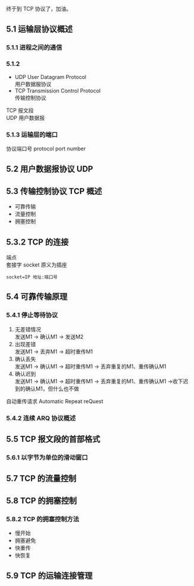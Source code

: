 终于到 TCP 协议了，加油。


## 5.1 运输层协议概述
### 5.1.1 进程之间的通信

### 5.1.2
* UDP User Datagram Protocol  
用户数据服协议
* TCP Transmission Control Protocol  
传输控制协议

TCP 报文段  
UDP 用户数据报

### 5.1.3 运输层的端口
协议端口号 protocol port number  


## 5.2 用户数据报协议 UDP

## 5.3 传输控制协议 TCP 概述
* 可靠传输
* 流量控制
* 拥塞控制

## 5.3.2 TCP 的连接
端点  
套接字 socket 原义为插座

    socket=IP 地址:端口号
    
## 5.4 可靠传输原理
### 5.4.1 停止等待协议
1. 无差错情况  
发送M1 -> 确认M1 -> 发送M2
0. 出现差错  
发送M1 -> 丢弃M1 -> 超时重传M1
3. 确认丢失  
发送M1 -> 确认M1 -> 超时重传M1 -> 丢弃重复的M1、重传确认M1
4. 确认迟到  
发送M1 -> 确认M1 -> 超时重传M1 -> 丢弃重复的M1、重传确认M1 ->收下迟到的确认M1，但什么也不做

自动重传请求 Automatic Repeat reQuest

### 5.4.2 连续 ARQ 协议概述

## 5.5 TCP 报文段的首部格式
### 5.6.1 以字节为单位的滑动窗口

## 5.7 TCP 的流量控制
## 5.8 TCP 的拥塞控制
### 5.8.2 TCP 的拥塞控制方法
* 慢开始
* 拥塞避免
* 快重传
* 快恢复

## 5.9 TCP 的运输连接管理
